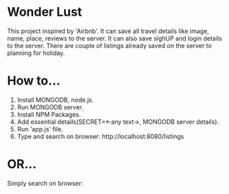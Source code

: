 # Wonder Lust

This project inspired by 'Airbnb'. It can save all travel details like image, name, place, reviews to the server. It can also save sighUP and login details to the server. There are couple of listings already saved on the server to planning for holiday.

# How to...

1. Install MONGODB, node.js.
2. Run MONGODB server.
3. Install NPM Packages.
4. Add essential details(SECRET=<-any text->, MONGODB server details).
5. Run 'app.js' file.
6. Type and search on browser: http://localhost:8080/listings

# OR...

Simply search on browser:
